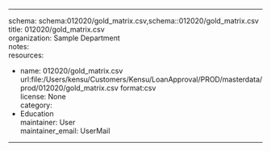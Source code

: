 


---  
schema: schema:012020/gold_matrix.csv,schema::012020/gold_matrix.csv  
title: 012020/gold_matrix.csv  
organization: Sample Department  
notes:   
resources:  
- name: 012020/gold_matrix.csv 
 url:file:/Users/kensu/Customers/Kensu/LoanApproval/PROD/masterdata/prod/012020/gold_matrix.csv 
 format:csv  
license: None  
category:
 - Education  
maintainer: User  
maintainer_email: UserMail  
---